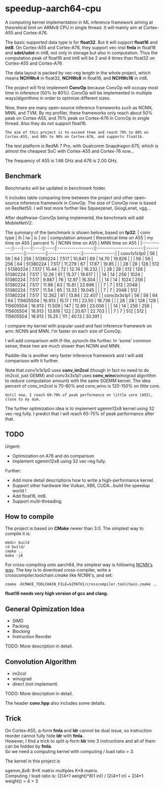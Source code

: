 # speedup-aarch64-cpu
A computing kernel implementation in ML inference framework aiming at theoretical limit on ARMv8 CPU in single thread. It will mainly aim at Cortex-A55 and Cortex-A76.

The basic supported data type is for <b>float32</b>. But it will support <b>float16</b> and <b>int8</b>. On Cortex-A55 and Cortex-A76, they support vec-inst <b>fmla</b> in float16 and <b>sdot/udot</b> in int8, not only in storage but also in computation. Thus the computation peak of float16 and int8 will be 2 and 4 times than float32 on Cortex-A55 and Cortex-A76.

The data layout is packed by vec-reg length in the whole project, which means <b>NCHWc4</b> in float32, <b>NCHWc8</b> in float16, and <b>NCHWc16</b> in int8.

The project will first implement <b>ConvOp</b> because ConvOp will occupy most time in inference (50% to 80%). ConvOp will be implemented in multiple ways/algorithms in order to optimize different sizes.

Now, there are many open-source inference frameworks such as NCNN, MNN, and TVM. By my profiler, these frameworks only reach about 50% peak on Cortex-A55, and 70% peak on Cortex-A76 in ConvOp in single thread. Also they do not support float16.

`The aim of this project is to exceed them and reach 70% to 80% on Cortex-A55, and 80% to 90% on Cortex-A76, and supports float16.`

The test platform is RedMi 7 Pro, with Qualcomm Snapdragon 675, which is almost the cheapest SoC with Cortex-A55 and Cortex-76 now...

The frequency of A55 is 1.66 GHz and A76 is 2.00 GHz.

## Benchmark
Benchmarks will be updated in *benchmark* folder.

It includes table comparing time between the project and other open-source inference framework in ConvOp. The size of ConvOp now is based on ResNet50. I will test more further like Squeezenet, GoogLenet, vgg...

After depthwise-ConvOp being implementd, the benchmark will add MobileNetV2.

The summary of the benchmark is shown below, based on <b>fp32</b>:
|  conv type  | ih | iw |  ic  |  oc  | computation amount | theoretical time on A55 | my time  on A55 | percent % | NCNN time on A55 | MNN time on A55 |
|:-----------:|----|----|:----:|:----:|:------------------:|:-----------------------:|:---------------:|:---------:|:----------------:|:---------------:|
| conv1x1s1p0 | 56 | 56 | 64   | 256  | 51380224           |          7.517          |      10.841     |     69    | 14.70            | 19.826          |
|             | 56 | 56 | 256  | 64   | 51380224           |          7.517          |      11.279     |     67    | 17.87            | 19.85           |
|             | 28 | 28 | 128  | 512  | 51380224           |          7.517          |      10.44      |     72    | 12.74            | 16.232          |
|             | 28 | 28 | 512  | 128  | 51380224           |          7.517          |      12.26      |     61    | 15.37            | 18.617          |
|             | 14 | 14 | 256  | 1024 | 51380224           |          7.517          |      9.887      |     76    | 12.97            | 16.304          |
|             | 14 | 14 | 1024 | 256  | 51380224           |          7.517          |      11.98      |     63    | 15.81            | 22.696          |
|             | 7  | 7  | 512  | 2048 | 51380224           |          7.517          |      11.54      |     65    | 13.33            | 19.045          |
|             | 7  | 7  | 2048 | 512  | 51380224           |          7.517          |      12.262     |     61    | 13.84            | 22.407          |
| conv3x3s1p1 | 56 | 56 | 64   | 64   | 115605504          |          16.913         |      15.17      |    111    | 23.50            | 18.736          |
|             | 28 | 28 | 128  | 128  | 115605504          |          16.913         |      11.509     |    147    | 12.89            | 23.006          |
|             | 14 | 14 | 256  | 256  | 115605504          |          16.913         |      13.816     |    122    | 20.67            | 22.703          |
|             | 7  | 7  | 512  | 512  | 115605504          |          16.913         |      15.25      |    111    | 40.13            | 30.391          |

I compare my kernel with popular used and fast inference framework on arm: NCNN and MNN. I'm faster on each size of ConvOp.

I will add comparison with tf-lite, pytorch-lite further. In 'some' common sense, these two are much slower than NCNN and MNN.

Paddle-lite is another very faster inference framework and I will add comparison with it further.

Note that conv1x1s1p0 uses **conv_im2col** (though in fact no need to do im2col, just GEMM) and conv3x3s1p1 uses **conv_wino**(winograd algorithm to reduce computation amount) with the same SGEMM kernel. The idea percent of conv_im2col is 70-80% and conv_wino is 120-150% on little core.

`Until now, I reach 60-70% of peak performance on little core (A55), close to my aim.`

The further optimization idea is to implement sgemm12x8 kernel using 32 vec-reg fully. I predict that I will reach 65-75% of peak performance after that.

## TODO

Urgent:
* Optimization on A76 and do comparison
* implement sgemm12x8 using 32 vec-reg fully.

Further:
* Add more detail descriptions how to write a high-performance kernel.
* Support other hardware like Vulkan, X86, CUDA...build the speedup world !
* Add float16, int8.
* Support multi-threading.


## How to compile

The project is based on <b>CMake</b> newer than 3.0. The simplest way to compile it is:

```
mkdir build
cd build/
cmake ..
make -j8
```

For cross-compiling onto aarch64, the simplest way is following [NCNN's way](https://github.com/Tencent/ncnn/wiki/how-to-build#build-for-arm-cortex-a-family-with-cross-compiling). The key is to download cross-compiler, write a crosscompiler.toolchain.cmake like NCNN's, and set:

`cmake -DCMAKE_TOOLCHAIN_FILE=${PATH}/crosscompiler.toolchain.cmake ..`


**float16 needs very high version of gcc and clang.**

## General Opimization Idea

* SIMD
* Packing
* Blocking
* Instruction Reorder

TODO: More description in detail.

## Convolution Algorithm

* im2col
* winograd
* direct (not implement)

TODO: More description in detail.

The header <b>conv.hpp</b> also includes some details.

## Trick

On Cortex-A55, q-form <b>fmla</b> and <b>ldr</b> cannot be dual issue, so instruction reorder cannot fully hide <b>ldr</b> with <b>fmla</b>.  
However, I find a trick to split q-form <b>ldr</b> into 3 instructions and all of them can be hidden by <b>fmla</b>.  
So we need a computing kernel with computing / load ratio > 3.

The kernel in this project is 


sgemm_8x8: 8\*K matrix multiples K\*8 matrix.  
Computing / load ratio is: (2(4\*1 weight)\*8(1 in)) / (2(4\*1 in) + 2(4\*1 weight)) = 4 > 3